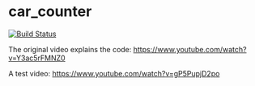 # car_counter

[![Build Status](https://travis-ci.org/vigilatore/traffic_monitor.svg?branch=master)](https://travis-ci.org/vigilatore/traffic_monitor)


The original video explains the code:
https://www.youtube.com/watch?v=Y3ac5rFMNZ0


A test video:
https://www.youtube.com/watch?v=gP5PupjD2po
